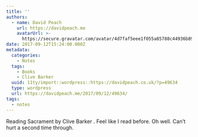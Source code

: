 ```yaml
---
title: ''
authors:
  - name: David Peach
    url: https://davidpeach.me
    avatarUrl: >-
      https://secure.gravatar.com/avatar/4d7faf5eee1f055a85788c44936b8995eaab6dfb004e7854ec747ccb272e91ee?s=96&d=mm&r=g
date: 2017-09-12T15:24:00.000Z
metadata:
  categories:
    - Notes
  tags:
    - Books
    - Clive Barker
  uuid: 11ty/import::wordpress::https://davidpeach.co.uk/?p=49634
  type: wordpress
  url: https://davidpeach.me/2017/09/12/49634/
tags:
  - notes
---
```

Reading Sacrament by Clive Barker . Feel like I read before. Oh well. Can’t hurt a second time through.